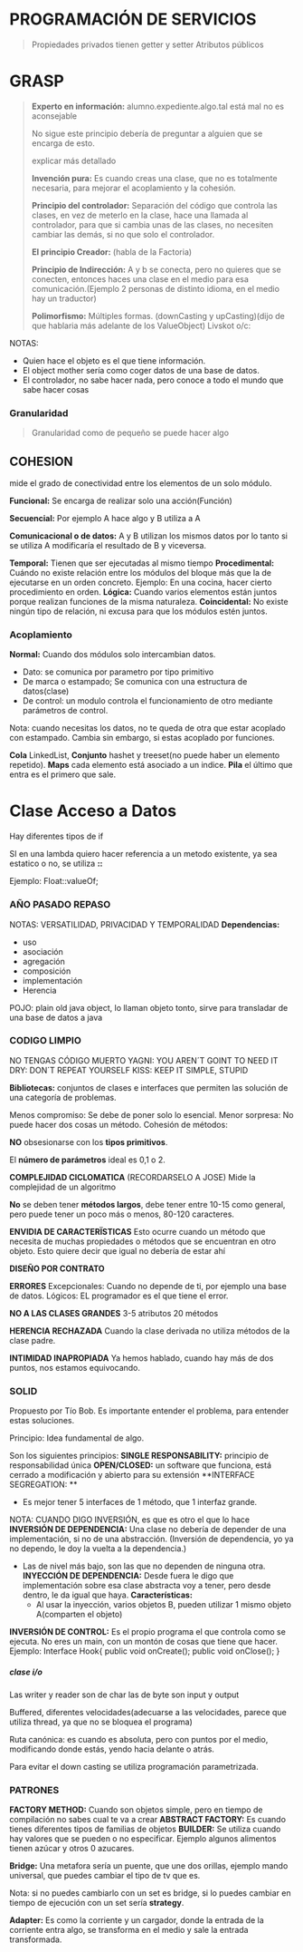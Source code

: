 # PROGRAMACIÓN DE SERVICIOS
>Propiedades privados tienen getter y setter
>Atributos públicos

# GRASP
>**Experto en información:**
>alumno.expediente.algo.tal está mal no es aconsejable
>
>No sigue este principio debería de preguntar a alguien que se encarga de esto.
>
>explicar más detallado
>
>**Invención pura:** Es cuando creas una clase, que no es totalmente necesaria, para mejorar el acoplamiento y la cohesión.
>
>**Principio del controlador:** Separación del código que controla las clases, en vez de meterlo en la clase, hace una llamada al controlador, para que si cambia unas de las clases, no necesiten cambiar las demás, si no que solo el controlador.
>
>**El principio Creador:** (habla de la Factoria)
>
>**Principio de Indirección:** A y b se conecta, pero no quieres que se conecten, entonces haces una clase en el medio para esa comunicación.(Ejemplo 2 personas de distinto idioma, en el medio hay un traductor)
>
>**Polimorfismo:** Múltiples formas. (downCasting y upCasting)(dijo de que hablaria más adelante de los ValueObject)
>Livskot o/c: 


NOTAS: 
- Quien hace el objeto es el que tiene información.
- El object mother sería como coger datos de una base de datos.
- El controlador, no sabe hacer nada, pero conoce a todo el mundo que sabe hacer cosas


### Granularidad
> Granularidad como de pequeño se puede hacer algo


## COHESION
mide el grado de conectividad entre los elementos de un solo módulo.

**Funcional:** Se encarga de realizar solo una acción(Función)

**Secuencial:** Por ejemplo A hace algo y B utiliza a A

**Comunicacional o de datos:** A y B utilizan los mismos datos por lo tanto si se utiliza A modificaría el resultado de B y viceversa.


**Temporal:** Tienen que ser ejecutadas al mismo tiempo
**Procedimental:** Cuándo no existe relación entre los módulos del bloque más que la de ejecutarse en un orden concreto.
Ejemplo: En una cocina, hacer cierto procedimiento en orden.
**Lógica:** Cuando varios elementos están juntos porque realizan funciones de la misma naturaleza.
**Coincidental:** No existe ningún tipo de relación, ni excusa para que los módulos estén juntos.

### Acoplamiento

**Normal:** Cuando dos módulos solo intercambian datos.
- Dato: se comunica por parametro por tipo primitivo
- De marca o estampado; Se comunica con una estructura de datos(clase)
- De control: un modulo controla el funcionamiento de otro mediante parámetros de control.


Nota: cuando necesitas los datos, no te queda de otra que estar acoplado con estampado. Cambia sin embargo, si estas acoplado por funciones.


**Cola** LinkedList,
**Conjunto** hashet y treeset(no puede haber un elemento repetido).
**Maps** cada elemento está asociado a un indice.
**Pila** el último que entra es el primero que sale.









# Clase Acceso a Datos
Hay diferentes tipos de if

SI en una lambda quiero hacer referencia a un metodo existente, ya sea estatico o no,
se utiliza **::**

Ejemplo: Float::valueOf;



### AÑO PASADO REPASO
NOTAS: VERSATILIDAD, PRIVACIDAD Y TEMPORALIDAD
**Dependencias:**
- uso
- asociación
- agregación
- composición
- implementación
- Herencia

POJO: plain old java object, lo llaman objeto tonto, sirve para transladar de una base de datos a java

### CODIGO LIMPIO
NO TENGAS CÓDIGO MUERTO
YAGNI: YOU AREN´T GOINT TO NEED IT
DRY: DON´T REPEAT YOURSELF
KISS: KEEP IT SIMPLE, STUPID

**Bibliotecas:** conjuntos de clases e interfaces que permiten las solución de una categoría de problemas.

Menos compromiso: Se debe de poner solo lo esencial.
Menor sorpresa: No puede hacer dos cosas un método.
Cohesión de métodos: 

**NO** obsesionarse con los **tipos primitivos**.

El **número de parámetros** ideal es 0,1 o 2.

**COMPLEJIDAD CICLOMATICA** (RECORDARSELO A JOSE)
Mide la complejidad de un algoritmo 

**No** se deben tener **métodos largos**, debe tener entre 10-15 como general, pero puede tener un poco más o menos, 80-120 caracteres.


**ENVIDIA DE CARACTERÏSTICAS**
Esto ocurre cuando un método que necesita de muchas propiedades o métodos que se encuentran en otro objeto.
Esto quiere decir que igual no debería de estar ahí

**DISEÑO POR CONTRATO**


**ERRORES**
Excepcionales: Cuando no depende de ti, por ejemplo una base de datos.
Lógicos: EL programador es el que tiene el error.


**NO A LAS CLASES GRANDES**
3-5 atributos
20 métodos

**HERENCIA RECHAZADA**
Cuando la clase derivada no utiliza métodos de la clase padre.

**INTIMIDAD INAPROPIADA**
Ya hemos hablado, cuando hay más de dos puntos, nos estamos equivocando.

### SOLID
Propuesto por Tío Bob.
Es importante entender el problema, para entender estas soluciones.

Principio: Idea fundamental de algo.

Son los siguientes principios:
**SINGLE RESPONSABILITY:** principio de responsabilidad única
**OPEN/CLOSED:** un software que funciona, está cerrado a modificación y abierto para su extensión
**INTERFACE SEGREGATION: **
- Es mejor tener 5 interfaces de 1 método, que 1 interfaz grande.

NOTA: CUANDO DIGO INVERSIÓN, es que es otro el que lo hace
**INVERSIÓN DE DEPENDENCIA:** Una clase no debería de depender de una implementación, si no de una abstracción.
(Inversión de dependencia, yo ya no dependo, le doy la vuelta a la dependencia.)
- Las de nivel más bajo, son las que no dependen de ninguna otra.
**INYECCIÓN DE DEPENDENCIA:** Desde fuera le digo que implementación sobre esa clase abstracta voy a tener, pero desde dentro, le da igual que haya.
	**Características:**
	- Al usar la inyección, varios objetos B, pueden utilizar 1 mismo objeto A(comparten el objeto)

**INVERSIÓN DE CONTROL:** Es el propio programa el que controla como se ejecuta. No eres un main, con un montón de cosas que tiene que hacer.
Ejemplo:
	Interface Hook{
		public void onCreate();
		public void onClose();
	}

##### clase i/o
Las writer y reader son de char
las de byte son input y output
 
Buffered, diferentes velocidades(adecuarse a las velocidades, parece que utiliza thread, ya que no se bloquea el programa) 

Ruta canónica: es cuando es absoluta, pero con puntos por el medio, modificando donde estás, yendo hacia delante o atrás.

Para evitar el down casting se utiliza programación parametrizada.

### PATRONES
**FACTORY METHOD:** Cuando son objetos simple, pero en tiempo de compilación no sabes cual te va a crear
**ABSTRACT FACTORY:** Es cuando tienes diferentes tipos de familias de objetos
**BUILDER:** Se utiliza cuando hay valores que se pueden o no especificar. Ejemplo algunos alimentos tienen azúcar y otros 0 azucares.

**Bridge:** Una metafora sería un puente, que une dos orillas, ejemplo mando universal, que puedes cambiar el tipo de tv que es.

Nota: si no puedes cambiarlo con un set es bridge, si lo puedes cambiar en tiempo de ejecución con un set sería **strategy**.

**Adapter:** Es como la corriente y un cargador, donde la entrada de la corriente entra algo, se transforma en el medio y sale la entrada transformada.